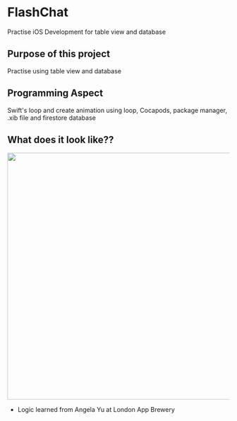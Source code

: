 # FlashChat
Practise iOS Development for table view and database

## Purpose of this project
Practise using table view and database

## Programming Aspect
Swift's loop and create animation using loop, Cocapods, package manager, .xib file and firestore database

## What does it look like??
<img src="https://github.com/Helen-Noe/FlashChat/blob/main/FlashChat.gif" width="552" height="560">

* Logic learned from Angela Yu at London App Brewery
